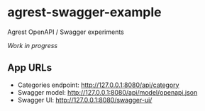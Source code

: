 # agrest-swagger-example

Agrest OpenAPI / Swagger experiments

_Work in progress_


## App URLs

* Categories endpoint: http://127.0.0.1:8080/api/category
* Swagger model: http://127.0.0.1:8080/api/model/openapi.json
* Swagger UI: http://127.0.0.1:8080/swagger-ui/